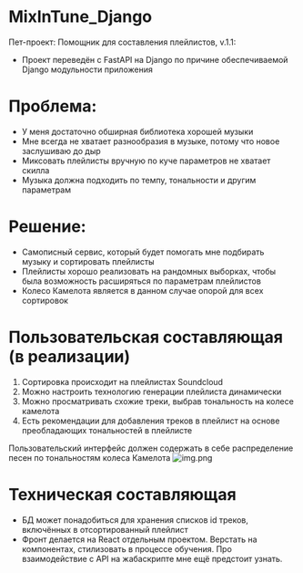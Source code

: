 # MixInTune_Django

Пет-проект: Помощник для составления плейлистов, v.1.1:
- Проект переведён с FastAPI на Django по причине обеспечиваемой Django модульности приложения

# Проблема:

- У меня достаточно обширная библиотека хорошей музыки
- Мне всегда не хватает разнообразия в музыке, потому что новое заслушиваю до дыр
- Миксовать плейлисты вручную по куче параметров не хватает скилла
- Музыка должна подходить по темпу, тональности и другим параметрам

# Решение:

- Самописный сервис, который будет помогать мне подбирать музыку и сортировать плейлисты
- Плейлисты хорошо реализовать на рандомных выборках, чтобы была возможность расширяться по параметрам плейлистов
- Колесо Камелота является в данном случае опорой для всех сортировок

# Пользовательская составляющая (в реализации)

1. Сортировка происходит на плейлистах Soundcloud
2. Можно настроить технологию генерации плейлиста динамически
3. Можно просматривать схожие треки, выбрав тональность на колесе камелота
4. Есть рекомендации для добавления треков в плейлист на основе преобладающих тональностей в плейлисте

Пользовательский интерфейс должен содержать в себе распределение песен по тональностям колеса Камелота
![img.png](static/img.png)

# Техническая составляющая

- БД может понадобиться для хранения списков id треков, включённых в отсортированный плейлист
- Фронт делается на React отдельным проектом. Верстать на компонентах, стилизовать в процессе обучения. Про
  взаимодействие с API на жабаскрипте мне ещё предстоит узнать.
